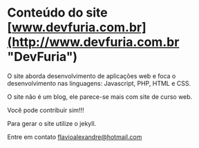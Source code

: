 Conteúdo do site [www.devfuria.com.br](http://www.devfuria.com.br "DevFuria")
=====

O site aborda desenvolvimento de aplicações web e
foca o desenvolvimento nas linguagens: Javascript, PHP, HTML e CSS.

O site não é um blog, ele parece-se mais com site de curso web.


Você pode contribuir sim!!!

Para gerar o site utilize o jekyll.

Entre em contato flavioalexandre@hotmail.com

